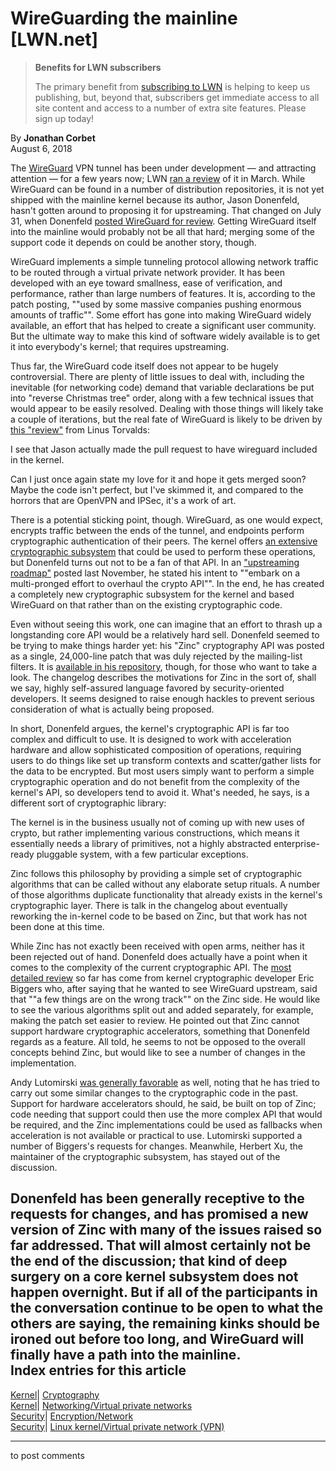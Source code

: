 # WireGuarding the mainline [LWN.net]

> **Benefits for LWN subscribers**
> 
> The primary benefit from [subscribing to LWN](/Promo/nst-nag5/subscribe) is helping to keep us publishing, but, beyond that, subscribers get immediate access to all site content and access to a number of extra site features. Please sign up today! 

By **Jonathan Corbet**  
August 6, 2018 

The [WireGuard](https://www.wireguard.com/) VPN tunnel has been under development — and attracting attention — for a few years now; LWN [ran a review](/Articles/748582/) of it in March. While WireGuard can be found in a number of distribution repositories, it is not yet shipped with the mainline kernel because its author, Jason Donenfeld, hasn't gotten around to proposing it for upstreaming. That changed on July 31, when Donenfeld [posted WireGuard for review](/ml/linux-kernel/20180731191102.2434-1-Jason@zx2c4.com/). Getting WireGuard itself into the mainline would probably not be all that hard; merging some of the support code it depends on could be another story, though. 

WireGuard implements a simple tunneling protocol allowing network traffic to be routed through a virtual private network provider. It has been developed with an eye toward smallness, ease of verification, and performance, rather than large numbers of features. It is, according to the patch posting, ""used by some massive companies pushing enormous amounts of traffic"". Some effort has gone into making WireGuard widely available, an effort that has helped to create a significant user community. But the ultimate way to make this kind of software widely available is to get it into everybody's kernel; that requires upstreaming. 

Thus far, the WireGuard code itself does not appear to be hugely controversial. There are plenty of little issues to deal with, including the inevitable (for networking code) demand that variable declarations be put into "reverse Christmas tree" order, along with a few technical issues that would appear to be easily resolved. Dealing with those things will likely take a couple of iterations, but the real fate of WireGuard is likely to be driven by [this "review"](/ml/linux-kernel/CA+55aFz5EWE9OTbzDoMfsY2ez04Qv9eg0KQhwKfyJY0vFvoD3g@mail.gmail.com/) from Linus Torvalds: 

I see that Jason actually made the pull request to have wireguard included in the kernel. 

Can I just once again state my love for it and hope it gets merged soon? Maybe the code isn't perfect, but I've skimmed it, and compared to the horrors that are OpenVPN and IPSec, it's a work of art. 

There is a potential sticking point, though. WireGuard, as one would expect, encrypts traffic between the ends of the tunnel, and endpoints perform cryptographic authentication of their peers. The kernel offers [an extensive cryptographic subsystem](https://www.kernel.org/doc/html/latest/crypto/index.html) that could be used to perform these operations, but Donenfeld turns out not to be a fan of that API. In an ["upstreaming roadmap"](/Articles/748584/) posted last November, he stated his intent to ""embark on a multi-pronged effort to overhaul the crypto API"". In the end, he has created a completely new cryptographic subsystem for the kernel and based WireGuard on that rather than on the existing cryptographic code. 

Even without seeing this work, one can imagine that an effort to thrash up a longstanding core API would be a relatively hard sell. Donenfeld seemed to be trying to make things harder yet: his "Zinc" cryptography API was posted as a single, 24,000-line patch that was duly rejected by the mailing-list filters. It is [available in his repository](https://git.kernel.org/pub/scm/linux/kernel/git/zx2c4/linux.git/commit/?h=zinc), though, for those who want to take a look. The changelog describes the motivations for Zinc in the sort of, shall we say, highly self-assured language favored by security-oriented developers. It seems designed to raise enough hackles to prevent serious consideration of what is actually being proposed. 

In short, Donenfeld argues, the kernel's cryptographic API is far too complex and difficult to use. It is designed to work with acceleration hardware and allow sophisticated composition of operations, requiring users to do things like set up transform contexts and scatter/gather lists for the data to be encrypted. But most users simply want to perform a simple cryptographic operation and do not benefit from the complexity of the kernel's API, so developers tend to avoid it. What's needed, he says, is a different sort of cryptographic library: 

The kernel is in the business usually not of coming up with new uses of crypto, but rather implementing various constructions, which means it essentially needs a library of primitives, not a highly abstracted enterprise-ready pluggable system, with a few particular exceptions. 

Zinc follows this philosophy by providing a simple set of cryptographic algorithms that can be called without any elaborate setup rituals. A number of those algorithms duplicate functionality that already exists in the kernel's cryptographic layer. There is talk in the changelog about eventually reworking the in-kernel code to be based on Zinc, but that work has not been done at this time. 

While Zinc has not exactly been received with open arms, neither has it been rejected out of hand. Donenfeld does actually have a point when it comes to the complexity of the current cryptographic API. The [most detailed review](/ml/linux-kernel/20180801072246.GA15677@sol.localdomain) so far has come from kernel cryptographic developer Eric Biggers who, after saying that he wanted to see WireGuard upstream, said that ""a few things are on the wrong track"" on the Zinc side. He would like to see the various algorithms split out and added separately, for example, making the patch set easier to review. He pointed out that Zinc cannot support hardware cryptographic accelerators, something that Donenfeld regards as a feature. All told, he seems to not be opposed to the overall concepts behind Zinc, but would like to see a number of changes in the implementation. 

Andy Lutomirski [was generally favorable](/ml/linux-kernel/CALCETrXD_VyoyW5C1U34o-ySJ4nFcO6PQ+ZNBVYxCpJ-f65CHw@mail.gmail.com/) as well, noting that he has tried to carry out some similar changes to the cryptographic code in the past. Support for hardware accelerators should, he said, be built on top of Zinc; code needing that support could then use the more complex API that would be required, and the Zinc implementations could be used as fallbacks when acceleration is not available or practical to use. Lutomirski supported a number of Biggers's requests for changes. Meanwhile, Herbert Xu, the maintainer of the cryptographic subsystem, has stayed out of the discussion. 

Donenfeld has been generally receptive to the requests for changes, and has promised a new version of Zinc with many of the issues raised so far addressed. That will almost certainly not be the end of the discussion; that kind of deep surgery on a core kernel subsystem does not happen overnight. But if all of the participants in the conversation continue to be open to what the others are saying, the remaining kinks should be ironed out before too long, and WireGuard will finally have a path into the mainline.  
Index entries for this article  
---  
[Kernel](/Kernel/Index)| [Cryptography](/Kernel/Index#Cryptography)  
[Kernel](/Kernel/Index)| [Networking/Virtual private networks](/Kernel/Index#Networking-Virtual_private_networks)  
[Security](/Security/Index/)| [Encryption/Network](/Security/Index/#Encryption-Network)  
[Security](/Security/Index/)| [Linux kernel/Virtual private network (VPN)](/Security/Index/#Linux_kernel-Virtual_private_network_VPN)  
  


* * *

to post comments 
